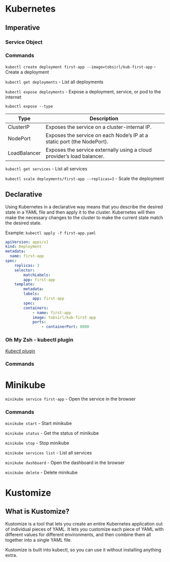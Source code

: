 # Kubernetes

## Imperative

### Service Object

### Commands

`kubectl create deployment first-app --image=tobsirl/kub-first-app` - Create a deployment

`kubectl get deployments` - List all deployments

`kubectl expose deployments` - Expose a deployment, service, or pod to the internet

`kubectl expose --type`

| Type         | Description                                                            |
| ------------ | ---------------------------------------------------------------------- |
| ClusterIP    | Exposes the service on a cluster-internal IP.                          |
| NodePort     | Exposes the service on each Node’s IP at a static port (the NodePort). |
| LoadBalancer | Exposes the service externally using a cloud provider’s load balancer. |

`kubectl get services` - List all services

`kubectl scale deployments/first-app --replicas=3` - Scale the deployment

## Declarative

Using Kubernetes in a declarative way means that you describe the desired state in a YAML file and then apply it to the cluster. Kubernetes will then make the necessary changes to the cluster to make the current state match the desired state.

Example: `kubectl apply -f first-app.yaml`

```yaml
apiVersion: apps/v1
kind: Deployment
metadata:
  name: first-app
spec:
    replicas: 3
    selector:
        matchLabels:
        app: first-app
    template:
        metadata:
        labels:
            app: first-app
        spec:
        containers:
            - name: first-app
            image: tobsirl/kub-first-app
            ports:
                - containerPort: 8080
```

### Oh My Zsh - kubectl plugin

[Kubectl plugin](https://github.com/ohmyzsh/ohmyzsh/tree/master/plugins/kubectl)

### Commands

# Minikube

`minikube service first-app` - Open the service in the browser

### Commands

`minikube start` - Start minikube

`minikube status` - Get the status of minikube

`minikube stop` - Stop minikube

`minikube services list` - List all services

`minikube dashboard` - Open the dashboard in the browser

`minikube delete` - Delete minikube

# Kustomize

## What is Kustomize?

Kustomize is a tool that lets you create an entire Kubernetes application out of individual pieces of YAML. It lets you customize each piece of YAML with different values for different environments, and then combine them all together into a single YAML file.

Kustomize is built into kubectl, so you can use it without installing anything extra.
